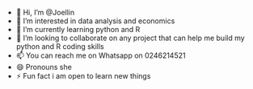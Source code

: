 - 👋 Hi, I’m @Joellin
- 👀 I’m interested in data analysis and economics
- 🌱 I’m currently learning python and R
- 💞️ I’m looking to collaborate on any project that can help me build my python and R coding skills
- 📫 You can reach me on Whatsapp on 0246214521 
- 😄 Pronouns she 
- ⚡ Fun fact i am open to learn new things
